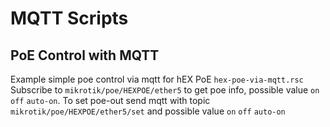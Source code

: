 # MQTT Scripts

## PoE Control with MQTT

Example simple poe control via mqtt for hEX PoE `hex-poe-via-mqtt.rsc`
Subscribe to `mikrotik/poe/HEXPOE/ether5` to get poe info, possible value `on` `off` `auto-on`.
To set poe-out send mqtt with topic `mikrotik/poe/HEXPOE/ether5/set` and possible value `on` `off` `auto-on`
